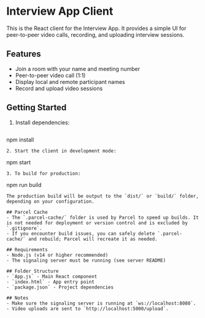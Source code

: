 # Interview App Client

This is the React client for the Interview App. It provides a simple UI for peer-to-peer video calls, recording, and uploading interview sessions.

## Features
- Join a room with your name and meeting number
- Peer-to-peer video call (1:1)
- Display local and remote participant names
- Record and upload video sessions

## Getting Started

1. Install dependencies:
   ```
npm install
   ```
2. Start the client in development mode:
   ```
npm start
   ```
3. To build for production:
   ```
npm run build
   ```
   The production build will be output to the `dist/` or `build/` folder, depending on your configuration.

## Parcel Cache
- The `.parcel-cache/` folder is used by Parcel to speed up builds. It is not needed for deployment or version control and is excluded by `.gitignore`.
- If you encounter build issues, you can safely delete `.parcel-cache/` and rebuild; Parcel will recreate it as needed.

## Requirements
- Node.js (v14 or higher recommended)
- The signaling server must be running (see server README)

## Folder Structure
- `App.js` - Main React component
- `index.html` - App entry point
- `package.json` - Project dependencies

## Notes
- Make sure the signaling server is running at `ws://localhost:8080`.
- Video uploads are sent to `http://localhost:5000/upload`.
